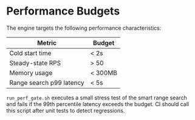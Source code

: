 # Performance Budgets

The engine targets the following performance characteristics:

| Metric | Budget |
|-------|--------|
| Cold start time | < 2s |
| Steady-state RPS | > 50 |
| Memory usage | < 300MB |
| Range search p99 latency | < 5s |

`run_perf_gate.sh` executes a small stress test of the smart range search and fails if the 99th percentile latency exceeds the budget. CI should call this script after unit tests to detect regressions.
